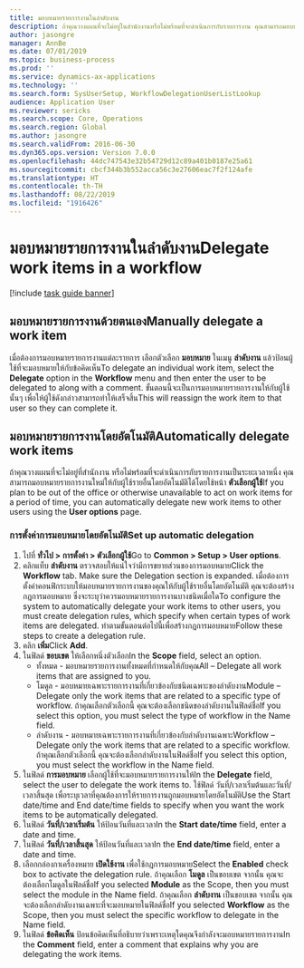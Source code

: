 ```yaml
---
title: มอบหมายรายการงานในลำดับงาน
description: ถ้าคุณวางแผนที่จะไม่อยู่ในสำนักงานหรือไม่พร้อมที่จะดำเนินการกับรายการงาน คุณสามารถมอบหมายหรือกำหนดรายการงานของคุณอีกครั้งให้กับผู้ใช้รายอื่นได้
author: jasongre
manager: AnnBe
ms.date: 07/01/2019
ms.topic: business-process
ms.prod: ''
ms.service: dynamics-ax-applications
ms.technology: ''
ms.search.form: SysUserSetup, WorkflowDelegationUserListLookup
audience: Application User
ms.reviewer: sericks
ms.search.scope: Core, Operations
ms.search.region: Global
ms.author: jasongre
ms.search.validFrom: 2016-06-30
ms.dyn365.ops.version: Version 7.0.0
ms.openlocfilehash: 44dc747543e32b54729d12c89a401b0187e25a61
ms.sourcegitcommit: cbcf344b3b552acca56c3e27606eac7f2f124afe
ms.translationtype: HT
ms.contentlocale: th-TH
ms.lasthandoff: 08/22/2019
ms.locfileid: "1916426"
---
```

# <a name="delegate-work-items-in-a-workflow"></a><span data-ttu-id="604e0-103">มอบหมายรายการงานในลำดับงาน</span><span class="sxs-lookup"><span data-stu-id="604e0-103">Delegate work items in a workflow</span></span>

[!include [task guide banner](../../includes/task-guide-banner.md)]

## <a name="manually-delegate-a-work-item"></a><span data-ttu-id="604e0-104">มอบหมายรายการงานด้วยตนเอง</span><span class="sxs-lookup"><span data-stu-id="604e0-104">Manually delegate a work item</span></span>

<span data-ttu-id="604e0-105">เมื่อต้องการมอบหมายรายการงานแต่ละรายการ เลือกตัวเลือก **มอบหมาย** ในเมนู **ลำดับงาน** แล้วป้อนผู้ใช้ที่จะมอบหมายให้กับข้อคิดเห็น</span><span class="sxs-lookup"><span data-stu-id="604e0-105">To delegate an individual work item, select the **Delegate** option in the **Workflow** menu and then enter the user to be delegated to along with a comment.</span></span> <span data-ttu-id="604e0-106">ขั้นตอนนี้จะเป็นการมอบหมายรายการงานให้กับผู้ใช้นั้นๆ เพื่อให้ผู้ใช้ดังกล่าวสามารถทำให้เสร็จสิ้น</span><span class="sxs-lookup"><span data-stu-id="604e0-106">This will reassign the work item to that user so they can complete it.</span></span>

## <a name="automatically-delegate-work-items"></a><span data-ttu-id="604e0-107">มอบหมายรายการงานโดยอัตโนมัติ</span><span class="sxs-lookup"><span data-stu-id="604e0-107">Automatically delegate work items</span></span>

<span data-ttu-id="604e0-108">ถ้าคุณวางแผนที่จะไม่อยู่ที่สำนักงาน หรือไม่พร้อมที่จะดำเนินการกับรายการงานเป็นระยะเวลาหนึ่ง คุณสามารถมอบหมายรายการงานใหม่ให้กับผู้ใช้รายอื่นโดยอัตโนมัติได้โดยใช้หน้า **ตัวเลือกผู้ใช้**</span><span class="sxs-lookup"><span data-stu-id="604e0-108">If you plan to be out of the office or otherwise unavailable to act on work items for a period of time, you can automatically delegate new work items to other users using the **User options** page.</span></span>

### <a name="set-up-automatic-delegation"></a><span data-ttu-id="604e0-109">การตั้งค่าการมอบหมายโดยอัตโนมัติ</span><span class="sxs-lookup"><span data-stu-id="604e0-109">Set up automatic delegation</span></span>
1. <span data-ttu-id="604e0-110">ไปที่ **ทั่วไป > การตั้งค่า > ตัวเลือกผู้ใช้**</span><span class="sxs-lookup"><span data-stu-id="604e0-110">Go to **Common > Setup > User options**.</span></span>
2. <span data-ttu-id="604e0-111">คลิกแท็บ **ลำดับงาน** ตรวจสอบให้แน่ใจว่ามีการขยายส่วนของการมอบหมาย</span><span class="sxs-lookup"><span data-stu-id="604e0-111">Click the **Workflow** tab. Make sure the Delegation section is expanded.</span></span> <span data-ttu-id="604e0-112">เมื่อต้องการตั้งค่าคอนฟิกระบบให้มอบหมายรายการงานของคุณให้กับผู้ใช้รายอื่นโดยอัตโนมัติ คุณจะต้องสร้างกฎการมอบหมาย ซึ่งจะระบุว่าควรมอบหมายรายการงานบางชนิดเมื่อใด</span><span class="sxs-lookup"><span data-stu-id="604e0-112">To configure the system to automatically delegate your work items to other users, you must create delegation rules, which specify when certain types of work items are delegated.</span></span> <span data-ttu-id="604e0-113">ทำตามขั้นตอนต่อไปนี้เพื่อสร้างกฎการมอบหมาย</span><span class="sxs-lookup"><span data-stu-id="604e0-113">Follow these steps to create a delegation rule.</span></span>  
3. <span data-ttu-id="604e0-114">คลิก **เพิ่ม**</span><span class="sxs-lookup"><span data-stu-id="604e0-114">Click **Add**.</span></span>
4. <span data-ttu-id="604e0-115">ในฟิลด์ **ขอบเขต** ให้เลือกหนึ่งตัวเลือก</span><span class="sxs-lookup"><span data-stu-id="604e0-115">In the **Scope** field, select an option.</span></span>
    - <span data-ttu-id="604e0-116">ทั้งหมด - มอบหมายรายการงานทั้งหมดที่กำหนดให้กับคุณ</span><span class="sxs-lookup"><span data-stu-id="604e0-116">All – Delegate all work items that are assigned to you.</span></span>
    - <span data-ttu-id="604e0-117">โมดูล - มอบหมายเฉพาะรายการงานที่เกี่ยวข้องกับชนิดเฉพาะของลำดับงาน</span><span class="sxs-lookup"><span data-stu-id="604e0-117">Module – Delegate only the work items that are related to a specific type of workflow.</span></span> <span data-ttu-id="604e0-118">ถ้าคุณเลือกตัวเลือกนี้ คุณจะต้องเลือกชนิดของลำดับงานในฟิลด์ชื่อ</span><span class="sxs-lookup"><span data-stu-id="604e0-118">If you select this option, you must select the type of workflow in the Name field.</span></span>
    - <span data-ttu-id="604e0-119">ลำดับงาน - มอบหมายเฉพาะรายการงานที่เกี่ยวข้องกับลำดับงานเฉพาะ</span><span class="sxs-lookup"><span data-stu-id="604e0-119">Workflow – Delegate only the work items that are related to a specific workflow.</span></span> <span data-ttu-id="604e0-120">ถ้าคุณเลือกตัวเลือกนี้ คุณจะต้องเลือกลำดับงานในฟิลด์ชื่อ</span><span class="sxs-lookup"><span data-stu-id="604e0-120">If you select this option, you must select the workflow in the Name field.</span></span>  
5. <span data-ttu-id="604e0-121">ในฟิลด์ **การมอบหมาย** เลือกผู้ใช้ที่จะมอบหมายรายการงานให้</span><span class="sxs-lookup"><span data-stu-id="604e0-121">In the **Delegate** field, select the user to delegate the work items to.</span></span> <span data-ttu-id="604e0-122">ใช้ฟิลด์ วันที่/เวลาเริ่มต้นและวันที่/เวลาสิ้นสุด เพื่อระบุเวลาที่คุณต้องการให้รายการงานถูกมอบหมายโดยอัตโนมัติ</span><span class="sxs-lookup"><span data-stu-id="604e0-122">Use the Start date/time and End date/time fields to specify when you want the work items to be automatically delegated.</span></span>  
6. <span data-ttu-id="604e0-123">ในฟิลด์ **วันที่/เวลาเริ่มต้น** ให้ป้อนวันที่และเวลา</span><span class="sxs-lookup"><span data-stu-id="604e0-123">In the **Start date/time** field, enter a date and time.</span></span>
7. <span data-ttu-id="604e0-124">ในฟิลด์ **วันที่/เวลาสิ้นสุด** ให้ป้อนวันที่และเวลา</span><span class="sxs-lookup"><span data-stu-id="604e0-124">In the **End date/time** field, enter a date and time.</span></span>
8. <span data-ttu-id="604e0-125">เลือกกล่องกาเครื่องหมาย **เปิดใช้งาน** เพื่อใช้กฎการมอบหมาย</span><span class="sxs-lookup"><span data-stu-id="604e0-125">Select the **Enabled** check box to activate the delegation rule.</span></span> <span data-ttu-id="604e0-126">ถ้าคุณเลือก **โมดูล** เป็นขอบเขต จากนั้น คุณจะต้องเลือกโมดูลในฟิลด์ชื่อ</span><span class="sxs-lookup"><span data-stu-id="604e0-126">If you selected **Module** as the Scope, then you must select the module in the Name field.</span></span> <span data-ttu-id="604e0-127">ถ้าคุณเลือก **ลำดับงาน** เป็นขอบเขต จากนั้น คุณจะต้องเลือกลำดับงานเฉพาะที่จะมอบหมายในฟิลด์ชื่อ</span><span class="sxs-lookup"><span data-stu-id="604e0-127">If you selected **Workflow** as the Scope, then you must select the specific workflow to delegate in the Name field.</span></span>  
9. <span data-ttu-id="604e0-128">ในฟิลด์ **ข้อคิดเห็น** ป้อนข้อคิดเห็นที่อธิบายว่าเพราะเหตุใดคุณจึงกำลังจะมอบหมายรายการงาน</span><span class="sxs-lookup"><span data-stu-id="604e0-128">In the **Comment** field, enter a comment that explains why you are delegating the work items.</span></span>

